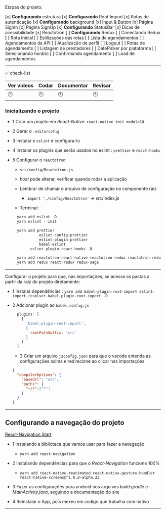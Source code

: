 Etapas do projeto:

[x] __Configurando__ estrutura
[x] __Configurando__ Root Import
[x] Rotas de autenticação
[x] __Configurando__ background
[x] Input & Button
[x] Página SignIn
[x] Página SignUp
[x] __Configurando__ StatusBar
[x] Dicas de acessibilidade
[x] Reactotron
[ ] __Configurando__ Redux
[ ] Conectando Redux
[ ] Rota inicial
[ ] Estilizações das rotas
[ ] Lista de agendamentos
[ ] Agendamentos da API
[ ] Atualização de perfil
[ ] Logout
[ ] Rotas de agendamento
[ ] Listagem de prestadores
[ ] DatePicker por plataforma
[ ] Selecionando horário
[ ] Confirmando agendamento
[ ] Load de agendamentos

---

:white_check_mark: check-list

Ver videos | Codar | Documentar| Revisar
-----------|-------|-----------|---------
:clock10:| :clock10:|:clock10:|:clock10:

### Inicializando o projeto

- 1 Criar um projeto em _React-Native_: `react-native init modulo10`

- 2 Gerar o `.editorcofig`

- 3 Instalar o `eslint` e configura-lo

- 4 Instalar os plugins que serão usados no eslint : `prettier` e `react-hooks`

- 5 Configurar o `reactotron`:

  - `src/config/Reactotron.js`
  - _host_ pode alterar, verificar quando rodar a aplicação
  - Lembrar de chamar o arquivo de configuração no componente raiz
    - `import './config/Reactotron'` => src/index.js

  - Terminal:
  ```js
    yarn add eslint -D
    yarn eslint --init

    yarn add prettier
              eslint-config-prettier
              eslint-plugin-prettier
              babel-eslint
          eslint-plugin-react-hooks -D

    yarn add reactotron-react-native reactotron-redux reactotron-redux-saga
    yarn add redux react-redux redux-saga
  ```

---

Configurar o projeto para que, nas importações, se acesse as pastas a partir da raiz do projeto diretamente:
- 1 Instalar dependências : `yarn add babel-plugin-root-import eslint-import-resolver-babel-plugin-root-import -D`
- 2 Adcionar plugin ao `babel.config.js`
  ```js
    plugins: [
      [
        'babel-plugin-root-import',
        {
          rootPathSuffix: 'src'
        }
      ]
    ]
  ```

  - 3 Criar um arquivo `jsconfig.json` para que o vscode entenda as configurações acima e redirecione ao clicar nas importações
  ```json
  {
    "compilerOptions": {
      "baseUrl": "src",
      "paths": {
        "~/*":["*"]
      }
    }
  }
  ```
---
## Configurando a navegação do projeto

[React-Navigation Start](https://reactnavigation.org/docs/en/getting-started.html)

- 1 Instalando a biblioteca que vamos usar para fazer a navegação
  - `yarn add react-navigation`

- 2 Instalando dependências para que o _React-Navigation_ funcione 100%
  - `yarn add react-native-reanimated react-native-gesture-handler react-native-screens@^1.0.0-alpha.23`
- 3 Fazer as configurações para android nos arquivos _build.gradle_ e _MainActivity.java_, seguindo a documentação do site

- 4 Reinstalar o App, pois mexeu em codigo que trabalha com nativo

---


